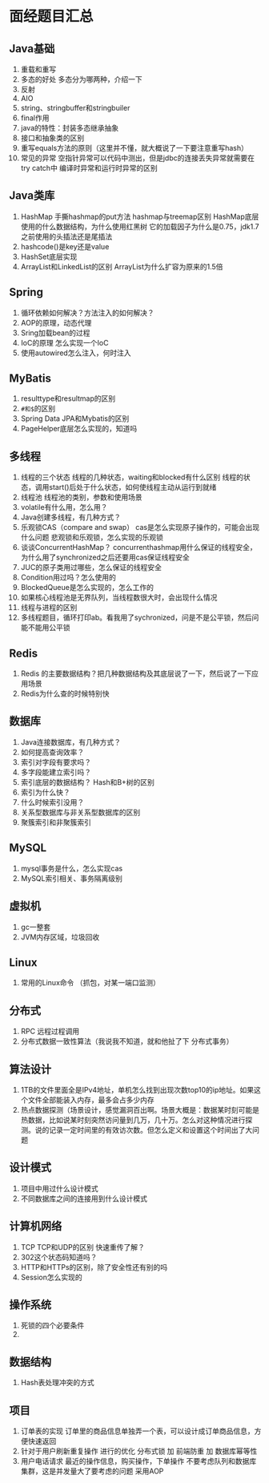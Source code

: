 # 面经题目汇总

## Java基础

1. 重载和重写
2. 多态的好处
多态分为哪两种，介绍一下
3. 反射
4. AIO
5. string、stringbuffer和stringbuiler
6. final作用
7. java的特性：封装多态继承抽象
8. 接口和抽象类的区别
9. 重写equals方法的原则（这里并不懂，就大概说了一下要注意重写hash）
10. 常见的异常
空指针异常可以代码中测出，但是jdbc的连接丢失异常就需要在try catch中
编译时异常和运行时异常的区别

## Java类库

1. HashMap
手撕hashmap的put方法
hashmap与treemap区别
HashMap底层使用的什么数据结构，为什么使用红黑树
它的加载因子为什么是0.75，jdk1.7之前使用的头插法还是尾插法
2. hashcode()是key还是value
3. HashSet底层实现
4. ArrayList和LinkedList的区别
ArrayList为什么扩容为原来的1.5倍

## Spring

1. 循环依赖如何解决？方法注入的如何解决？
2. AOP的原理，动态代理
3. Sring加载bean的过程
4. IoC的原理
怎么实现一个IoC
5. 使用autowired怎么注入，何时注入

## MyBatis

1. resulttype和resultmap的区别
2. `#和$`的区别
3. Spring Data JPA和Mybatis的区别
4. PageHelper底层怎么实现的，知道吗

## 多线程

1. 线程的三个状态
线程的几种状态，waiting和blocked有什么区别
线程的状态，调用start()后处于什么状态，如何使线程主动从运行到就绪
2. 线程池
线程池的类别，参数和使用场景
3. volatile有什么用，怎么用？
4. Java创建多线程，有几种方式？
5. 乐观锁CAS（compare and swap）
cas是怎么实现原子操作的，可能会出现什么问题
悲观锁和乐观锁，怎么实现的乐观锁
6. 谈谈ConcurrentHashMap？
concurrenthashmap用什么保证的线程安全，为什么用了synchronized之后还要用cas保证线程安全
7. JUC的原子类用过哪些，怎么保证的线程安全
8. Condition用过吗？怎么使用的
9. BlockedQueue是怎么实现的，怎么工作的
10. 如果核心线程池是无界队列，当线程数很大时，会出现什么情况
11. 线程与进程的区别
12. 多线程题目，循环打印ab。看我用了sychronized，问是不是公平锁，然后问能不能用公平锁


## Redis

1. Redis 的主要数据结构？把几种数据结构及其底层说了一下，然后说了一下应用场景
2. Redis为什么查的时候特别快

## 数据库

1. Java连接数据库，有几种方式？
2. 如何提高查询效率？
3. 索引对字段有要求吗？
4. 多字段能建立索引吗？
5. 索引底层的数据结构？
Hash和B+树的区别
6. 索引为什么快？
7. 什么时候索引没用？
8. 关系型数据库与非关系型数据库的区别
9. 聚簇索引和非聚簇索引

## MySQL

1. mysql事务是什么，怎么实现cas
2. MySQL索引相关、事务隔离级别

## 虚拟机

1. gc一整套
2. JVM内存区域，垃圾回收

## Linux

1. 常用的Linux命令
（抓包，对某一端口监测）

## 分布式

1. RPC 远程过程调用
2. 分布式数据一致性算法（我说我不知道，就和他扯了下 分布式事务）

## 算法设计

1. 1TB的文件里面全是IPv4地址，单机怎么找到出现次数top10的ip地址。如果这个文件全部能装入内存，最多会占多少内存
2. 热点数据探测（场景设计，感觉漏洞百出啊。场景大概是：数据某时刻可能是热数据，比如说某时刻突然访问量到几万，几十万。怎么对这种情况进行探测。说的记录一定时间里的有效访次数。但怎么定义和设置这个时间出了大问题 

## 设计模式

1. 项目中用过什么设计模式
2. 不同数据库之间的连接用到什么设计模式

## 计算机网络

1. TCP
TCP和UDP的区别
快速重传了解？
2. 302这个状态码知道吗？
3. HTTP和HTTPs的区别，除了安全性还有别的吗
4. Session怎么实现的

## 操作系统

1. 死锁的四个必要条件
2.

## 数据结构

1. Hash表处理冲突的方式

## 项目

1. 订单表的实现
订单里的商品信息单独弄一个表，可以设计成订单商品信息，方便快速返回
2. 针对于用户刷新重复操作 进行的优化
分布式锁 加 前端防重 加 数据库幂等性
3. 用户电话请求 最近的操作信息，购买操作，下单操作
不要考虑队列和数据库集群，这是并发量大了要考虑的问题
采用AOP